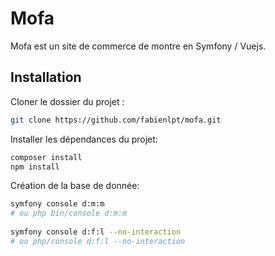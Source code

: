 # Mofa

Mofa est un site de commerce de montre en Symfony / Vuejs.

## Installation

Cloner le dossier du projet :
```bash
git clone https://github.com/fabienlpt/mofa.git
```
Installer les dépendances du projet:
```bash
composer install
npm install
```
Création de la base de donnée:
```bash
symfony console d:m:m
# ou php bin/console d:m:m
 
symfony console d:f:l --no-interaction
# ou php/console d:f:l --no-interaction
```
